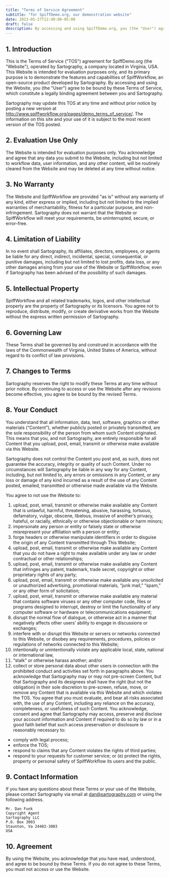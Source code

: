 ```yaml
---
title: "Terms of Service Agreement"
subtitle: "for SpiffDemo.org, our demonstration website"
date: 2023-05-27T12:49:00-05:00
draft: false
description: By accessing and using SpiffDemo.org, you (the "User") agree to be bound by these Terms of Service, which constitute a legally binding agreement between you and Sartography.
---
```


## 1. Introduction

This is the Terms of Service ("TOS") agreement for SpiffDemo.org (the "Website"), operated by Sartography, a company located in Virginia, USA.
This Website is intended for evaluation purposes only, and its primary purpose is to demonstrate the features and capabilities of SpiffWorkflow, an open-source product developed by Sartography.
By accessing and using the Website, you (the "User") agree to be bound by these Terms of Service, which constitute a legally binding agreement between you and Sartography.

Sartography may update this TOS at any time and without prior notice by posting a new version at http://www.spiffworkflow.org/pages/demo_terms_of_service/.
The information on this site and your use of it is subject to the most recent version of the TOS posted.

## 2. Evaluation Use Only

The Website is intended for evaluation purposes only.
You acknowledge and agree that any data you submit to the Website, including but not limited to workflow data, user information, and any other content, will be routinely cleared from the Website and may be deleted at any time without notice.

## 3. No Warranty

The Website and SpiffWorkflow are provided "as is" without any warranty of any kind, either express or implied, including but not limited to the implied warranties of merchantability, fitness for a particular purpose, and non-infringement.
Sartography does not warrant that the Website or SpiffWorkflow will meet your requirements, be uninterrupted, secure, or error-free.

## 4. Limitation of Liability

In no event shall Sartography, its affiliates, directors, employees, or agents be liable for any direct, indirect, incidental, special, consequential, or punitive damages, including but not limited to lost profits, data loss, or any other damages arising from your use of the Website or SpiffWorkflow, even if Sartography has been advised of the possibility of such damages.

## 5. Intellectual Property

SpiffWorkflow and all related trademarks, logos, and other intellectual property are the property of Sartography or its licensors.
You agree not to reproduce, distribute, modify, or create derivative works from the Website without the express written permission of Sartography.

## 6. Governing Law

These Terms shall be governed by and construed in accordance with the laws of the Commonwealth of Virginia, United States of America, without regard to its conflict of law provisions.

## 7. Changes to Terms

Sartography reserves the right to modify these Terms at any time without prior notice.
By continuing to access or use the Website after any revisions become effective, you agree to be bound by the revised Terms.


## 8. Your Conduct

You understand that all information, data, text, software, graphics or other materials (“Content”), whether publicly posted or privately transmitted, are the sole responsibility of the person from whom such Content originated.
This means that you, and not Sartography, are entirely responsible for all Content that you upload, post, email, transmit or otherwise make available via this Website.

Sartography does not control the Content you post and, as such, does not guarantee the accuracy, integrity or quality of such Content.
Under no circumstances will Sartography be liable in any way for any Content, including, but not limited to, any errors or omissions in any Content, or any loss or damage of any kind incurred as a result of the use of any Content posted, emailed, transmitted or otherwise made available via the Website.

You agree to not use the Website to:
1. upload, post, email, transmit or otherwise make available any Content that is unlawful, harmful, threatening, abusive, harassing, tortuous, defamatory, vulgar, obscene, libelous, invasive of another’s privacy, hateful, or racially, ethnically or otherwise objectionable or harm minors;
1. impersonate any person or entity or falsely state or otherwise misrepresent your affiliation with a person or entity;
1. forge headers or otherwise manipulate identifiers in order to disguise the origin of any Content transmitted through This Website;
1. upload, post, email, transmit or otherwise make available any Content that you do not have a right to make available under any law or under contractual or other relationships;
1. upload, post, email, transmit or otherwise make available any Content that infringes any patent, trademark, trade secret, copyright or other proprietary rights of any party;
1. upload, post, email, transmit or otherwise make available any unsolicited or unauthorized advertising, promotional materials, “junk mail,” “spam,” or any other form of solicitation;
1. upload, post, email, transmit or otherwise make available any material that contains software viruses or any other computer code, files or programs designed to interrupt, destroy or limit the functionality of any computer software or hardware or telecommunications equipment;
1. disrupt the normal flow of dialogue, or otherwise act in a manner that negatively affects other users’ ability to engage in discussions or exchanges;
1. interfere with or disrupt this Website or servers or networks connected to this Website, or disobey any requirements, procedures, policies or regulations of networks connected to this Website;
1. intentionally or unintentionally violate any applicable local, state, national or international law,
1. “stalk” or otherwise harass another; and/or
1. collect or store personal data about other users in connection with the prohibited conduct and activities set forth in paragraphs above. You acknowledge that Sartography may or may not pre-screen Content, but that Sartography and its designees shall have the right (but not the obligation) in their sole discretion to pre-screen, refuse, move, or remove any Content that is available via this Website and which violates the TOS. You agree that you must evaluate, and bear all risks associated with, the use of any Content, including any reliance on the accuracy, completeness, or usefulness of such Content. You acknowledge, consent and agree that Sartography may access, preserve and disclose your account information and Content if required to do so by law or in a good faith belief that such access preservation or disclosure is reasonably necessary to:
  * comply with legal process;
  * enforce the TOS;
  * respond to claims that any Content violates the rights of third parties; 
  * respond to your requests for customer service; or (e) protect the rights, property or personal safety of SpiffWorkflow its users and the public.

## 9. Contact Information

If you have any questions about these Terms or your use of the Website, please contact Sartography via email at dan@sartography.com or using the following address.
```
Mr. Dan Funk
Copyright Agent
Sartography LLC
P.O. Box 3003
Staunton, Va 24402-3003
USA
```

## 10. Agreement

By using the Website, you acknowledge that you have read, understood, and agree to be bound by these Terms.
If you do not agree to these Terms, you must not access or use the Website.
